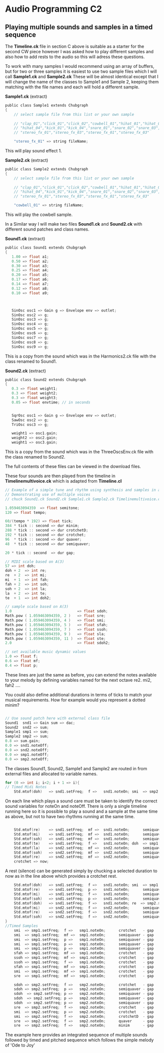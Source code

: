# Audio Programming C2
## Playing multiple sounds and samples in a timed sequence

 The **Timeline.ck** file in section C above is suitable as a starter for the second CW piece however I was asked how to play different samples and also how to add rests to the audio so this will adress these questions.

 To work with many samples I would recommend using an array of buffers, but for two or three samples it is easiest to use two sample files which I will call **Sample1.ck** and **Sample2.ck** These will be almost identical except that I will change the name of the classes to Sample1 and Sample 2, keeping them matching with the file names and each will hold a different sample.

**Sample1.ck** (extract)

```c
public class Sample1 extends Chubgraph
{
    // select sample file from this list or your own sample
 
    // "clap_01","click_01","click_02","cowbell_01","hihat_01","hihat_02",
    // "hihat_04","kick_01","kick_04","snare_01","snare_02","snare_03",
    // "stereo_fx_01","stereo_fx_03","stereo_fx_01","stereo_fx_03"

    "stereo_fx_01" => string fileName;
```
This will play sound effect 1.

**Sample2.ck** (extract)

```c
public class Sample2 extends Chubgraph
{
    // select sample file from this list or your own sample
 
    // "clap_01","click_01","click_02","cowbell_01","hihat_01","hihat_02",
    // "hihat_04","kick_01","kick_04","snare_01","snare_02","snare_03",
    // "stereo_fx_01","stereo_fx_03","stereo_fx_01","stereo_fx_03"

    "cowbell_01" => string fileName;
```

This will play the cowbell sample.

In a Similar way I will make two files **Sound1.ck** and **Sound2.ck** with different sound patches and class names.


**Sound1.ck** (extract)

```c
public class Sound1 extends Chubgraph
{
   1.00 => float a1;  
   0.50 => float a2;
   0.30 => float a3;
   0.25 => float a4;
   0.20 => float a5;
   0.17 => float a6;
   0.14 => float a7;
   0.12 => float a8;
   0.10 => float a9;



   SinOsc osc1 => Gain g => Envelope env => outlet;
   SinOsc osc2 => g;
   SinOsc osc3 => g;
   SinOsc osc4 => g;
   SinOsc osc5 => g;
   SinOsc osc6 => g;
   SinOsc osc7 => g;
   SinOsc osc8 => g;
   SinOsc osc9 => g;
```

This is a copy from the sound which was in the Harmonics2.ck file with the class renamed to Sound1.

**Sound2.ck** (extract)

```c
public class Sound2 extends Chubgraph
{
   0.3 => float weight1;
   0.3 => float weight2;
   0.3 => float weight3;
   0.05 => float envtime; // in seconds


   SqrOsc osc1 => Gain g => Envelope env => outlet;
   SawOsc osc2 => g;
   TriOsc osc3 => g;

   weight1 => osc1.gain;
   weight2 => osc2.gain;
   weight1 => osc3.gain;
```

This is a copy from the sound which was in the ThreeOscsEnv.ck file with the class renamed to Sound2.

The full contents of these files can be viewed in the download files.

These four sounds are then played from the timeline in **Timelinemultivoice.ck** which is adapted from **Timeline.cl**

```c
// Example of a simple tune and rhythm using synthesis and samples in a timeline. 
// Demonstrating use of multiple voices
// chuck Sound1.ck Sound2.ck Sample1.ck Sample2.ck Timelinemultivoice.ck

1.059463094359  => float semitone;
120 => float tempo;

60/(tempo * 192) => float tick;
384 * tick :: second => dur minim;
288 * tick :: second => dur crotchetD;
192 * tick :: second => dur crotchet;
96  * tick :: second => dur quaver;
48  * tick :: second => dur semiquaver;

20 * tick :: second  => dur gap;

// MIDI scale based on A(3)
57 => int doh; 
doh + 2  => int re;
re  + 2  => int mi;
mi  + 1  => int fah;
fah + 2  => int soh;
soh + 2  => int la;
la  + 2  => int te;
te  + 1  => int doh2;

// sample scale based on A(3)
1.0                              => float sdoh; 
Math.pow ( 1.059463094359, 2 )   => float sre;
Math.pow ( 1.059463094359, 4 )   => float smi;
Math.pow ( 1.059463094359, 5 )   => float sfah;
Math.pow ( 1.059463094359, 7 )   => float ssoh;
Math.pow ( 1.059463094359, 9 )   => float sla;
Math.pow ( 1.059463094359, 11 )  => float ste;
2.0                              => float sdoh2;

// set available music dynamic values
1.0 => float f;
0.6 => float mf;
0.4 => float p;

```
 These lines are just the same as before, you can extend the notes available to your melody by defining variables named for the next octave re2. mi2, fah2 ....

 You could also define additional durations in terms of ticks to match your musical requirements.  How for example would you represent a dotted minim?

```c

// Use sound patch here with external class file
Sound1  snd1 => Gain sum => dac;
Sound2  snd2 => sum;
Sample1 smp1 => sum;
Sample2 smp2 => sum;
0.8 => sum.gain;
0.0 => snd1.noteOff;
0.0 => snd2.noteOff;
0.0 => smp1.noteOff;
0.0 => smp2.noteOff;
```
The classes Sound1, Sound2, Sample1 and Sample2 are routed in from external files and allocated to variable names.


```c
for (0 => int i; i<2; i + 1 => i){
// Timed Midi Notes
    Std.mtof(doh)   => snd1.setFreq;  f =>   snd1.noteOn; smi  => smp2.setFreq;  f => smp2.noteOn ;     semiquaver  - gap   => now;  0.0 => snd1.noteOff;  0.0 => smp2.noteOff; gap   => now;

```
On each line which plays a sound care must be taken to identify the correct sound variables for noteOn and noteOff.  There is only a single timeline running here so it is possible to play a sound and a sample at the same time as above, but not to have two rhythms running at the same time.

```c

    Std.mtof(re)    => snd1.setFreq;  mf =>  snd1.noteOn;      semiquaver  - gap   => now; 0.0 => snd1.noteOff; gap   => now;
    Std.mtof(mi)    => snd1.setFreq;  mf =>  snd1.noteOn;      semiquaver  - gap   => now; 0.0 => snd1.noteOff; gap   => now; 
    Std.mtof(soh)   => snd1.setFreq;  mf =>  snd1.noteOn;      semiquaver  - gap   => now; 0.0 => snd1.noteOff; gap   => now;
    Std.mtof(te)    => snd1.setFreq;  f =>   snd1.noteOn; doh  => smp1.setFreq;  f => smp2.noteOn  ;     semiquaver  - gap   => now; 0.0 => snd1.noteOff; 0.0 => smp2.noteOff;gap   => now; 
    Std.mtof(la)    => snd2.setFreq;  mf =>  snd2.noteOn;      semiquaver  - gap   => now; 0.0 => snd2.noteOff; gap   => now;
    Std.mtof(soh)   => snd2.setFreq;  mf =>  snd2.noteOn;      semiquaver  - gap   => now; 0.0 => snd2.noteOff; gap   => now; 
    Std.mtof(re)    => snd2.setFreq;  mf =>  snd2.noteOn;      semiquaver  - gap   => now; 0.0 => snd2.noteOff; gap   => now; 
    crotchet => now;
```
A rest (silence) can be generated simply by chucking a selected duration to now as in the line above which provides a crotchet rest.

```c    
    Std.mtof(doh)   => snd1.setFreq;  f =>   snd1.noteOn; smi  => smp1.setFreq;  f => smp1.noteOn  ;     semiquaver  - gap   => now; 0.0 => snd1.noteOff; 0.0 => smp1.noteOff;gap   => now; 
    Std.mtof(re)    => snd1.setFreq;  p =>   snd1.noteOn;      semiquaver  - gap   => now; 0.0 => snd1.noteOff; gap   => now; 
    Std.mtof(mi)    => snd1.setFreq;  f =>   snd1.noteOn;      semiquaver - gap   => now; 0.0 => snd1.noteOff; gap   => now;
    Std.mtof(soh)   => snd1.setFreq;  p =>   snd1.noteOn;      semiquaver  - gap   => now; 0.0 => snd1.noteOff; gap   => now; 
    Std.mtof(doh)   => snd1.setFreq;  f =>   snd1.noteOn; re  => smp2.setFreq;  f => smp2.noteOn   ;     semiquaver - gap   => now; 0.0 => snd1.noteOff; 0.0 => smp2.noteOff;gap   => now; 
    Std.mtof(mi)    => snd2.setFreq;  f =>   snd2.noteOn;      semiquaver    - gap   => now; 0.0 => snd2.noteOff; gap   => now; 
    Std.mtof(re)    => snd2.setFreq;  f =>   snd2.noteOn;      semiquaver     - gap   => now; 0.0 => snd2.noteOff; gap   => now; 
    Std.mtof(soh)   => snd2.setFreq;  f =>   snd2.noteOn;      semiquaver   - gap   => now; 0.0 => snd2.noteOff; gap   => now; 
}
//Timed Samples
    smi  => smp1.setFreq;  f =>   smp1.noteOn;      crotchet   - gap   => now; 0.0 => smp1.noteOff; gap   => now;
    smi  => smp1.setFreq;  mf =>  smp1.noteOn;      semiquaver - gap   => now; 0.0 => smp1.noteOff; gap   => now;
    smi  => smp1.setFreq;  p =>   smp1.noteOn;      semiquaver - gap   => now; 0.0 => smp1.noteOff; gap   => now;
    smi  => smp1.setFreq;  p =>   smp1.noteOn;      semiquaver - gap   => now; 0.0 => smp1.noteOff; gap   => now;
    smi  => smp1.setFreq;  p =>   smp1.noteOn;      semiquaver - gap   => now; 0.0 => smp1.noteOff; gap   => now;
    sfah => smp1.setFreq;  mf =>  smp1.noteOn;      crotchet   - gap   => now; 0.0 => smp1.noteOff; gap   => now; 
    ssoh => smp1.setFreq;  mf =>  smp1.noteOn;      crotchet   - gap   => now; 0.0 => smp1.noteOff; gap   => now;
    ssoh => smp1.setFreq;  f =>   smp1.noteOn;      crotchet   - gap   => now; 0.0 => smp1.noteOff; gap   => now; 
    sfah => smp1.setFreq;  mf =>  smp1.noteOn;      crotchet   - gap   => now; 0.0 => smp1.noteOff; gap   => now;
    smi  => smp1.setFreq;  mf =>  smp1.noteOn;      crotchet   - gap   => now; 0.0 => smp1.noteOff; gap   => now; 
    sre  => smp1.setFreq;  mf =>  smp1.noteOn;      crotchet   - gap   => now; 0.0 => smp1.noteOff; gap   => now; 

    sdoh => smp2.setFreq;  f =>   smp2.noteOn;      crotchet   - gap   => now; 0.0 => smp2.noteOff; gap   => now; 
    sdoh => smp2.setFreq;  p =>   smp2.noteOn;      semiquaver - gap   => now; 0.0 => smp2.noteOff; gap   => now; 
    sdoh  => smp2.setFreq; p =>   smp2.noteOn;      semiquaver - gap   => now; 0.0 => smp2.noteOff; gap   => now;
    sdoh  => smp2.setFreq; p =>   smp2.noteOn;      semiquaver - gap   => now; 0.0 => smp2.noteOff; gap   => now;
    sdoh  => smp2.setFreq; p =>   smp2.noteOn;      semiquaver - gap   => now; 0.0 => smp2.noteOff; gap   => now;
    sre  => smp2.setFreq;  f =>   smp2.noteOn;      crotchet   - gap   => now; 0.0 => smp2.noteOff; gap   => now;
    smi  => smp2.setFreq;  p =>   smp2.noteOn;      crotchet   - gap   => now; 0.0 => smp2.noteOff; gap   => now; 
    smi  => smp2.setFreq;  f =>   smp2.noteOn;      crotchetD  - gap   => now; 0.0 => smp2.noteOff; gap   => now; 
    sre  => smp2.setFreq;  f =>   smp2.noteOn;      quaver     - gap   => now; 0.0 => smp2.noteOff; gap   => now; 
    sre  => smp2.setFreq;  f =>   smp2.noteOn;      minim      - gap   => now; 0.0 => smp2.noteOff; gap   => now; 
```




The example here provides an integrated sequence of multiple sounds followed by timed and pitched sequence which follows the simple melody of 'Ode to Joy'

 